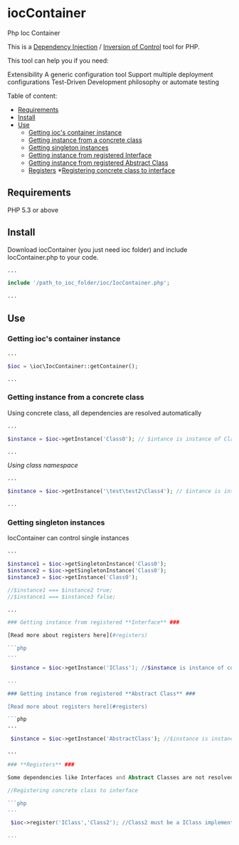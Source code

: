 iocContainer
============

Php Ioc Container

This is a [Dependency Injection](http://www.martinfowler.com/articles/injection.html) / [Inversion of Control](http://codebetter.com/jeremymiller/2005/09/13/inversion-of-control-with-the-plugin-pattern/) tool for PHP.

This tool can help you if you need:

Extensibility
A generic configuration tool
Support multiple deployment configurations
Test-Driven Development philosophy or automate testing

Table of content:

* [Requirements](#requirements)
* [Install](#install)
* [Use](#use)
    * [Getting ioc's container instance](#getting-iocs-container-instance)
    * [Getting instance from a concrete class](#getting-instance-from-a-contrete-class)
    * [Getting singleton instances](#getting-singleton-instances)
    * [Getting instance from registered Interface](#getting-instance-from-registered-interface)
    * [Getting instance from registered Abstract Class](#getting-instance-from-registered-abstract-class)
    * [Registers](#registers)
        *[Registering concrete class to interface](#registering-concrete-class-to-interface)

Requirements
------------

PHP 5.3 or above

Install
-------

Download iocContainer (you just need ioc folder) and include IocContainer.php to your code.

```php
...

include '/path_to_ioc_folder/ioc/IocContainer.php';

...
```

Use
---

### Getting ioc's container instance ###

```php
...

$ioc = \ioc\IocContainer::getContainer();

...
```

### Getting instance from a concrete class ###

Using concrete class, all dependencies are resolved automatically

```php
...

$instance = $ioc->getInstance('Class0'); // $intance is instance of Class0

...
```

*Using class namespace*

```php
...

$instance = $ioc->getInstance('\test\test2\Class4'); // $intance is instance of \test\test2\Class4

...
```

### Getting singleton instances ###

IocContainer can control single instances


```php
...

$instance1 = $ioc->getSingletonInstance('Class0');
$instance2 = $ioc->getSingletonInstance('Class0');
$instance3 = $ioc->getInstance('Class0');

//$instance1 === $instance2 true;
//$instance1 === $instance3 false;

...

### Getting instance from registered **Interface** ###

[Read more about registers here](#registers)

```php
...

 $instance = $ioc->getInstance('IClass'); //$instance is instance of concrete class registered to IClass

...

### Getting instance from registered **Abstract Class** ###

[Read more about registers here](#registers)

```php
...

 $instance = $ioc->getInstance('AbstractClass'); //$instance is instance of concrete class registered to AbstractClass

...

### **Registers** ###

Some dependencies like Interfaces and Abstract Classes are not resolved alone and should be defined which concrete class iocContainer will use.

//Registering concrete class to interface

```php
...

 $ioc->register('IClass','Class2'); //Class2 must be a IClass implementation

...

